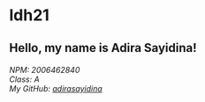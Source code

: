 # ldh21
<h2>Hello, my name is Adira Sayidina!</h2>
<h6>NPM: 2006462840 <br> Class: A <br> My GitHub: <a href="https://github.com/adirasayidina">adirasayidina</a> </h6>
